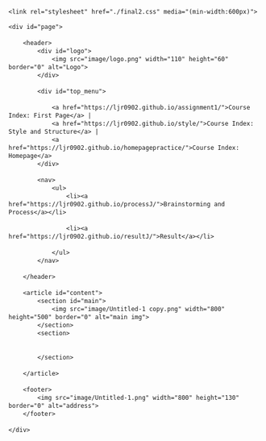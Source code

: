 <!DOCTYPE html>
<html>
<head>
    <meta charset="UTF-8">
    <title>J's website</title>

 

    <link rel="stylesheet" href="./final2.css" media="(min-width:600px)">
</head>
<body>
    
    <div id="page">
 
        <header>
            <div id="logo">
                <img src="image/logo.png" width="110" height="60" border="0" alt="Logo">
            </div>
 
            <div id="top_menu">
               
                <a href="https://ljr0902.github.io/assignment1/">Course Index: First Page</a> |
                <a href="https://ljr0902.github.io/style/">Course Index: Style and Structure</a> |
                <a href="https://ljr0902.github.io/homepagepractice/">Course Index: Homepage</a>
            </div>
 
            <nav>
                <ul>
                    <li><a href="https://ljr0902.github.io/processJ/">Brainstorming and Process</a></li> 

                    <li><a href="https://ljr0902.github.io/resultJ/">Result</a></li> 
                  
                </ul>
            </nav>
 
        </header>
 
        <article id="content">
            <section id="main">
                <img src="image/Untitled-1 copy.png" width="800" height="500" border="0" alt="main img">
            </section>
            <section>
            
 
            </section>
 
        </article>
 
        <footer>
            <img src="image/Untitled-1.png" width="800" height="130" border="0" alt="address">    
        </footer>
 
    </div>
</body>
</html>

